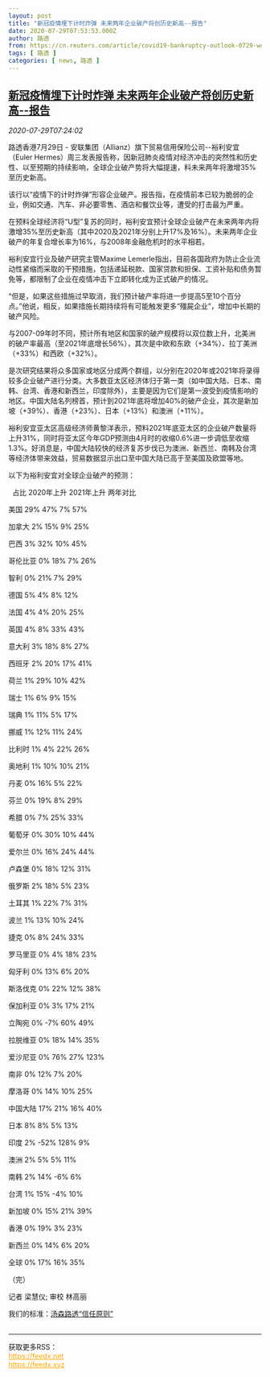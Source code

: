 ```yaml
---
layout: post
title: "新冠疫情埋下计时炸弹 未来两年企业破产将创历史新高--报告"
date: 2020-07-29T07:53:53.000Z
author: 路透
from: https://cn.reuters.com/article/covid19-bankruptcy-outlook-0729-wedn-idCNKCS24U0XN
tags: [ 路透 ]
categories: [ news, 路透 ]
---
```

<!--1596009233000-->
[新冠疫情埋下计时炸弹 未来两年企业破产将创历史新高--报告](https://cn.reuters.com/article/covid19-bankruptcy-outlook-0729-wedn-idCNKCS24U0XN)
------

<div>
<div><i>2020-07-29T07:24:02</i></div><div class="StandardArticleBody_body"><p>路透香港7月29日 - 安联集团（Allianz）旗下贸易信用保险公司--裕利安宜（Euler Hermes）周三发表报告称，因新冠肺炎疫情对经济冲击的突然性和历史性、以至预期的持续影响，全球企业破产势将大幅提速，料未来两年将激增35%至历史新高。 </p><p>该行以“疫情下的计时炸弹”形容企业破产。报告指，在疫情前本已较为脆弱的企业，例如交通、汽车、非必要零售、酒店和餐饮业等，遭受的打击最为严重。 </p><p>在预料全球经济将“U型”复苏的同时，裕利安宜预计全球企业破产在未来两年内将激增35%至历史新高（其中2020及2021年分别上升17%及16%）。未来两年企业破产的年复合增长率为16%，与2008年金融危机时的水平相若。 </p><p>裕利安宜行业及破产研究主管Maxime Lemerle指出，目前各国政府为防止企业流动性紧缩而采取的干预措施，包括递延税款、国家贷款和担保、工资补贴和债务暂免等，都限制了企业在疫情冲击下立即转化成为正式破产的情况。 </p><p>“但是，如果这些措施过早取消，我们预计破产率将进一步提高5至10个百分点。”他说，相反，如果措施长期持续将有可能触发更多“殭屍企业”，增加中长期的破产风险。 </p><p>与2007-09年时不同，预计所有地区和国家的破产规模将以双位数上升，北美洲的破产率最高（至2021年底增长56%），其次是中欧和东欧（+34%）、拉丁美洲（+33%）和西欧（+32%）。 </p><p>是次研究结果将众多国家或地区分成两个群组，以分别在2020年或2021年将录得较多企业破产进行分类。大多数亚太区经济体归于第一类（如中国大陆、日本、南韩、台湾、香港和新西兰，印度除外），主要是因为它们是第一波受到疫情影响的地区。中国大陆名列榜首，预计到2021年底将增加40%的破产企业，其次是新加坡（+39%）、香港（+23%）、日本（+13%）和澳洲（+11%）。 </p><p>裕利安宜亚太区高级经济师黄黎洋表示，预料2021年底亚太区的企业破产数量将上升31%，同时将亚太区今年GDP预测由4月时的收缩0.6%进一步调低至收缩1.3%。好消息是，中国大陆较快的经济复苏步伐已为澳洲、新西兰、南韩及台湾等经济体带来效益，贸易数据显示出口至中国大陆已高于至美国及欧盟等地。 </p><p>以下为裕利安宜对全球企业破产的预测： </p><p>                         占比       2020年上升       2021年上升         两年对比           </p><p>           美国           29%         47%            7%           57%           </p><p>           加拿大           2%         15%            9%           25%           </p><p>           巴西            3%         32%           10%           45%           </p><p>           哥伦比亚          0%         18%            7%           26%           </p><p>           智利            0%         21%            7%           29%           </p><p>           德国            5%          4%            8%           12%           </p><p>           法国            4%          4%           20%           25%           </p><p>           英国            4%          8%           33%           43%           </p><p>           意大利           3%         18%            8%           27%           </p><p>           西班牙           2%         20%           17%           41%           </p><p>           荷兰            1%         29%           10%           42%           </p><p>           瑞士            1%          6%            9%           15%           </p><p>           瑞典            1%         11%            5%           17%           </p><p>           挪威            1%         12%           11%           24%           </p><p>           比利时           1%          4%           22%           26%           </p><p>           奥地利           1%         10%           10%           21%           </p><p>           丹麦            0%         16%            5%           22%           </p><p>           芬兰            0%         19%            8%           29%           </p><p>           希腊            0%          7%           25%           33%           </p><p>           葡萄牙           0%         30%           10%           44%           </p><p>           爱尔兰           0%         16%           24%           44%           </p><p>           卢森堡           0%         18%           12%           31%           </p><p>           俄罗斯           2%         18%            5%           23%           </p><p>           土耳其           1%         22%            7%           31%           </p><p>           波兰            1%         13%           10%           24%           </p><p>           捷克            0%          8%           24%           33%           </p><p>           罗马里亚          0%          4%           18%           23%           </p><p>           匈牙利           0%         13%            6%           20%           </p><p>           斯洛伐克          0%         22%           12%           38%           </p><p>           保加利亚          0%          3%           17%           21%           </p><p>           立陶宛           0%         -7%           60%           49%           </p><p>           拉脱维亚          0%         18%           14%           35%           </p><p>           爱沙尼亚          0%         76%           27%           123%           </p><p>           南非            0%         12%            7%           20%           </p><p>           摩洛哥           0%         14%           10%           25%           </p><p>           中国大陆         17%         21%           16%           40%           </p><p>           日本            8%          8%            5%           13%           </p><p>           印度            2%         -52%          128%           9%           </p><p>           澳洲            2%          5%            5%           11%           </p><p>           南韩            2%         14%           -6%            6%           </p><p>           台湾            1%         15%           -4%           10%           </p><p>           新加坡           0%         15%           21%           39%           </p><p>           香港            0%         19%            3%           23%           </p><p>           新西兰           0%         14%            6%           20%           </p><p>           全球            0%         17%           16%           35%           </p><p>（完） </p><div class="Attribution_container"><div class="Attribution_attribution"><p class="Attribution_content">记者 梁慧仪; 审校 林高丽</p></div></div><div class="StandardArticleBody_trustBadgeContainer"><span class="StandardArticleBody_trustBadgeTitle">我们的标准：</span><span class="trustBadgeUrl"><a href="https://www.thomsonreuters.cn/content/dam/openweb/documents/pdf/china/brochures/about-us-1.pdf">汤森路透“信任原则”</a></span></div></div><br><hr><div>获取更多RSS：<br><a href="https://feedx.net" style="color:orange" target="_blank">https://feedx.net</a> <br><a href="https://feedx.xyz" style="color:orange" target="_blank">https://feedx.xyz</a><br></div>
</div>
